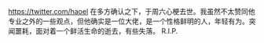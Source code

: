 https://twitter.com/haoel  在多方确认之下，于周六心梗去世。我虽然不太赞同他专业之外的一些观点，但他确实是一位大佬，是一个性格鲜明的人，年轻有为。突闻噩耗，面对着一个鲜活生命的逝去，有些失落。
R.I.P.